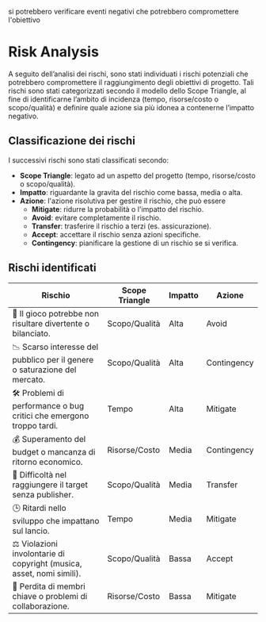 si potrebbero verificare eventi negativi che potrebbero compromettere l'obiettivo

# Risk Analysis

A seguito dell’analisi dei rischi, sono stati individuati i rischi potenziali che
potrebbero compromettere il raggiungimento degli obiettivi di progetto. Tali
rischi sono stati categorizzati secondo il modello dello Scope Triangle, al
fine di identificarne l’ambito di incidenza (tempo, risorse/costo o scopo/qualità)
e definire quale azione sia più idonea a contenerne l’impatto negativo.

## Classificazione dei rischi

I successivi rischi sono stati classificati secondo:

- **Scope Triangle**: legato ad un aspetto del progetto (tempo, risorse/costo o scopo/qualità).
- **Impatto**: riguardante la gravita del rischio come bassa, media o alta.
- **Azione**: l'azione risolutiva per gestire il rischio, che può essere
    - **Mitigate**: ridurre la probabilità o l'impatto del rischio.
    - **Avoid**: evitare completamente il rischio.
    - **Transfer**: trasferire il rischio a terzi (es. assicurazione).
    - **Accept**: accettare il rischio senza azioni specifiche.
    - **Contingency**: pianificare la gestione di un rischio se si verifica.

## Rischi identificati

| Rischio                                                                   | Scope Triangle | Impatto | Azione      |
|---------------------------------------------------------------------------|----------------|---------|-------------|
| 🎯 Il gioco potrebbe non risultare divertente o bilanciato.               | Scopo/Qualità  | Alta    | Avoid       |
| 📉 Scarso interesse del pubblico per il genere o saturazione del mercato. | Scopo/Qualità  | Alta    | Contingency |
| 🛠 Problemi di performance o bug critici che emergono troppo tardi.       | Tempo          | Alta    | Mitigate    |
| 💰 Superamento del budget o mancanza di ritorno economico.                | Risorse/Costo  | Media   | Contingency |
| 📣 Difficoltà nel raggiungere il target senza publisher.                  | Scopo/Qualità  | Media   | Transfer    |
| 🕒 Ritardi nello sviluppo che impattano sul lancio.                       | Tempo          | Media   | Mitigate    |
| ⚖ Violazioni involontarie di copyright (musica, asset, nomi simili).      | Scopo/Qualità  | Bassa   | Accept      |
| 👥 Perdita di membri chiave o problemi di collaborazione.                 | Risorse/Costo  | Bassa   | Mitigate    |




